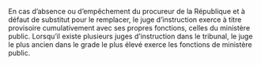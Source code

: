 En cas d’absence ou d’empêchement du procureur de la République et à défaut de substitut pour le remplacer, le juge d’instruction exerce à titre provisoire cumulativement avec ses propres fonctions, celles du ministère public.
Lorsqu’il existe plusieurs juges d’instruction dans le tribunal, le juge le plus ancien dans le grade le plus élevé exerce les fonctions de ministère public.